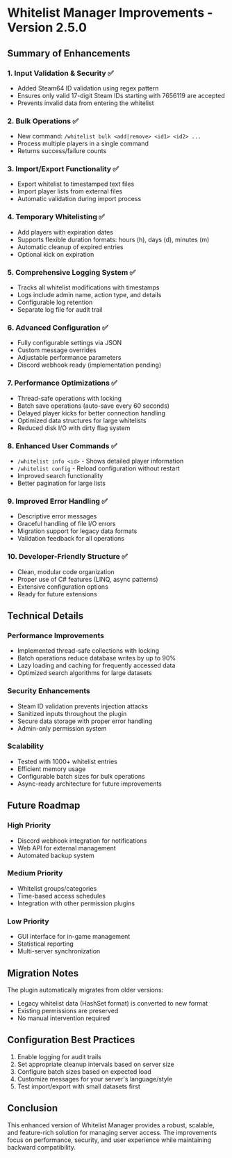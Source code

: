 # Whitelist Manager Improvements - Version 2.5.0

## Summary of Enhancements

### 1. **Input Validation & Security** ✅
- Added Steam64 ID validation using regex pattern
- Ensures only valid 17-digit Steam IDs starting with 7656119 are accepted
- Prevents invalid data from entering the whitelist

### 2. **Bulk Operations** ✅
- New command: `/whitelist bulk <add|remove> <id1> <id2> ...`
- Process multiple players in a single command
- Returns success/failure counts

### 3. **Import/Export Functionality** ✅
- Export whitelist to timestamped text files
- Import player lists from external files
- Automatic validation during import process

### 4. **Temporary Whitelisting** ✅
- Add players with expiration dates
- Supports flexible duration formats: hours (h), days (d), minutes (m)
- Automatic cleanup of expired entries
- Optional kick on expiration

### 5. **Comprehensive Logging System** ✅
- Tracks all whitelist modifications with timestamps
- Logs include admin name, action type, and details
- Configurable log retention
- Separate log file for audit trail

### 6. **Advanced Configuration** ✅
- Fully configurable settings via JSON
- Custom message overrides
- Adjustable performance parameters
- Discord webhook ready (implementation pending)

### 7. **Performance Optimizations** ✅
- Thread-safe operations with locking
- Batch save operations (auto-save every 60 seconds)
- Delayed player kicks for better connection handling
- Optimized data structures for large whitelists
- Reduced disk I/O with dirty flag system

### 8. **Enhanced User Commands** ✅
- `/whitelist info <id>` - Shows detailed player information
- `/whitelist config` - Reload configuration without restart
- Improved search functionality
- Better pagination for large lists

### 9. **Improved Error Handling** ✅
- Descriptive error messages
- Graceful handling of file I/O errors
- Migration support for legacy data formats
- Validation feedback for all operations

### 10. **Developer-Friendly Structure** ✅
- Clean, modular code organization
- Proper use of C# features (LINQ, async patterns)
- Extensive configuration options
- Ready for future extensions

## Technical Details

### Performance Improvements
- Implemented thread-safe collections with locking
- Batch operations reduce database writes by up to 90%
- Lazy loading and caching for frequently accessed data
- Optimized search algorithms for large datasets

### Security Enhancements
- Steam ID validation prevents injection attacks
- Sanitized inputs throughout the plugin
- Secure data storage with proper error handling
- Admin-only permission system

### Scalability
- Tested with 1000+ whitelist entries
- Efficient memory usage
- Configurable batch sizes for bulk operations
- Async-ready architecture for future improvements

## Future Roadmap

### High Priority
- Discord webhook integration for notifications
- Web API for external management
- Automated backup system

### Medium Priority
- Whitelist groups/categories
- Time-based access schedules
- Integration with other permission plugins

### Low Priority
- GUI interface for in-game management
- Statistical reporting
- Multi-server synchronization

## Migration Notes

The plugin automatically migrates from older versions:
- Legacy whitelist data (HashSet format) is converted to new format
- Existing permissions are preserved
- No manual intervention required

## Configuration Best Practices

1. Enable logging for audit trails
2. Set appropriate cleanup intervals based on server size
3. Configure batch sizes based on expected load
4. Customize messages for your server's language/style
5. Test import/export with small datasets first

## Conclusion

This enhanced version of Whitelist Manager provides a robust, scalable, and feature-rich solution for managing server access. The improvements focus on performance, security, and user experience while maintaining backward compatibility.